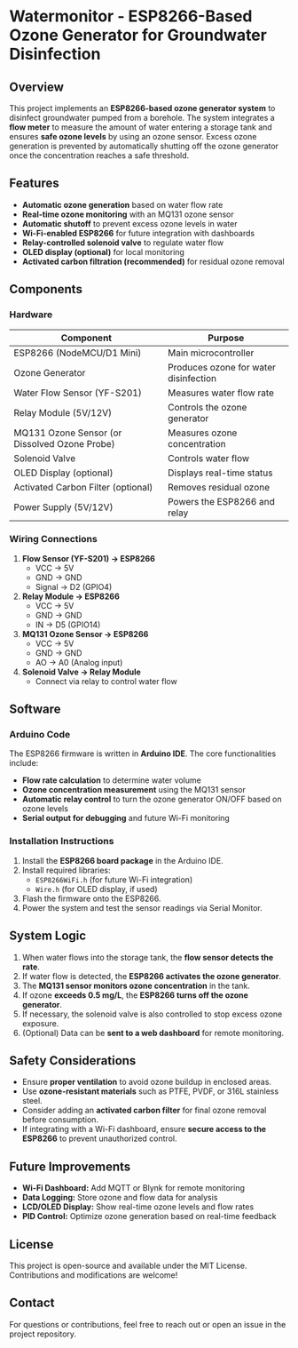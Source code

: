 # Watermonitor - ESP8266-Based Ozone Generator for Groundwater Disinfection

## Overview
This project implements an **ESP8266-based ozone generator system** to disinfect groundwater pumped from a borehole. The system integrates a **flow meter** to measure the amount of water entering a storage tank and ensures **safe ozone levels** by using an ozone sensor. Excess ozone generation is prevented by automatically shutting off the ozone generator once the concentration reaches a safe threshold.

## Features
- **Automatic ozone generation** based on water flow rate
- **Real-time ozone monitoring** with an MQ131 ozone sensor
- **Automatic shutoff** to prevent excess ozone levels in water
- **Wi-Fi-enabled ESP8266** for future integration with dashboards
- **Relay-controlled solenoid valve** to regulate water flow
- **OLED display (optional)** for local monitoring
- **Activated carbon filtration (recommended)** for residual ozone removal

## Components
### **Hardware**
| Component | Purpose |
|-----------|---------|
| ESP8266 (NodeMCU/D1 Mini) | Main microcontroller |
| Ozone Generator | Produces ozone for water disinfection |
| Water Flow Sensor (YF-S201) | Measures water flow rate |
| Relay Module (5V/12V) | Controls the ozone generator |
| MQ131 Ozone Sensor (or Dissolved Ozone Probe) | Measures ozone concentration |
| Solenoid Valve | Controls water flow |
| OLED Display (optional) | Displays real-time status |
| Activated Carbon Filter (optional) | Removes residual ozone |
| Power Supply (5V/12V) | Powers the ESP8266 and relay |

### **Wiring Connections**
1. **Flow Sensor (YF-S201) → ESP8266**
   - VCC → 5V
   - GND → GND
   - Signal → D2 (GPIO4)
2. **Relay Module → ESP8266**
   - VCC → 5V
   - GND → GND
   - IN → D5 (GPIO14)
3. **MQ131 Ozone Sensor → ESP8266**
   - VCC → 5V
   - GND → GND
   - AO → A0 (Analog input)
4. **Solenoid Valve → Relay Module**
   - Connect via relay to control water flow

## **Software**
### **Arduino Code**
The ESP8266 firmware is written in **Arduino IDE**. The core functionalities include:
- **Flow rate calculation** to determine water volume
- **Ozone concentration measurement** using the MQ131 sensor
- **Automatic relay control** to turn the ozone generator ON/OFF based on ozone levels
- **Serial output for debugging** and future Wi-Fi monitoring

### **Installation Instructions**
1. Install the **ESP8266 board package** in the Arduino IDE.
2. Install required libraries:
   - `ESP8266WiFi.h` (for future Wi-Fi integration)
   - `Wire.h` (for OLED display, if used)
3. Flash the firmware onto the ESP8266.
4. Power the system and test the sensor readings via Serial Monitor.

## **System Logic**
1. When water flows into the storage tank, the **flow sensor detects the rate**.
2. If water flow is detected, the **ESP8266 activates the ozone generator**.
3. The **MQ131 sensor monitors ozone concentration** in the tank.
4. If ozone **exceeds 0.5 mg/L**, the **ESP8266 turns off the ozone generator**.
5. If necessary, the solenoid valve is also controlled to stop excess ozone exposure.
6. (Optional) Data can be **sent to a web dashboard** for remote monitoring.

## **Safety Considerations**
- Ensure **proper ventilation** to avoid ozone buildup in enclosed areas.
- Use **ozone-resistant materials** such as PTFE, PVDF, or 316L stainless steel.
- Consider adding an **activated carbon filter** for final ozone removal before consumption.
- If integrating with a Wi-Fi dashboard, ensure **secure access to the ESP8266** to prevent unauthorized control.

## **Future Improvements**
- **Wi-Fi Dashboard:** Add MQTT or Blynk for remote monitoring
- **Data Logging:** Store ozone and flow data for analysis
- **LCD/OLED Display:** Show real-time ozone levels and flow rates
- **PID Control:** Optimize ozone generation based on real-time feedback

## **License**
This project is open-source and available under the MIT License. Contributions and modifications are welcome!

## **Contact**
For questions or contributions, feel free to reach out or open an issue in the project repository.

